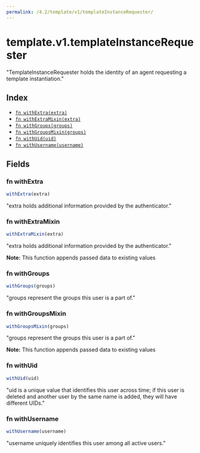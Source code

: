 ```yaml
---
permalink: /4.2/template/v1/templateInstanceRequester/
---
```


# template.v1.templateInstanceRequester

"TemplateInstanceRequester holds the identity of an agent requesting a template instantiation."

## Index

* [`fn withExtra(extra)`](#fn-withextra)
* [`fn withExtraMixin(extra)`](#fn-withextramixin)
* [`fn withGroups(groups)`](#fn-withgroups)
* [`fn withGroupsMixin(groups)`](#fn-withgroupsmixin)
* [`fn withUid(uid)`](#fn-withuid)
* [`fn withUsername(username)`](#fn-withusername)

## Fields

### fn withExtra

```ts
withExtra(extra)
```

"extra holds additional information provided by the authenticator."

### fn withExtraMixin

```ts
withExtraMixin(extra)
```

"extra holds additional information provided by the authenticator."

**Note:** This function appends passed data to existing values

### fn withGroups

```ts
withGroups(groups)
```

"groups represent the groups this user is a part of."

### fn withGroupsMixin

```ts
withGroupsMixin(groups)
```

"groups represent the groups this user is a part of."

**Note:** This function appends passed data to existing values

### fn withUid

```ts
withUid(uid)
```

"uid is a unique value that identifies this user across time; if this user is deleted and another user by the same name is added, they will have different UIDs."

### fn withUsername

```ts
withUsername(username)
```

"username uniquely identifies this user among all active users."